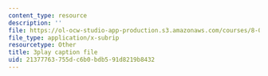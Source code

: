 ```yaml
---
content_type: resource
description: ''
file: https://ol-ocw-studio-app-production.s3.amazonaws.com/courses/8-04-quantum-physics-i-spring-2016/21377763755dc6b0bdb591d8219b8432_gMnQ21-pjOA.srt
file_type: application/x-subrip
resourcetype: Other
title: 3play caption file
uid: 21377763-755d-c6b0-bdb5-91d8219b8432
---
```

